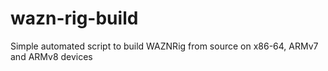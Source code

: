 # wazn-rig-build
Simple automated script to build WAZNRig from source on x86-64, ARMv7 and ARMv8 devices
